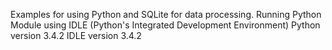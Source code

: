 Examples for using Python and SQLite for data processing.
Running Python Module using IDLE (Python's Integrated Development Environment)
Python version 3.4.2
IDLE version 3.4.2
